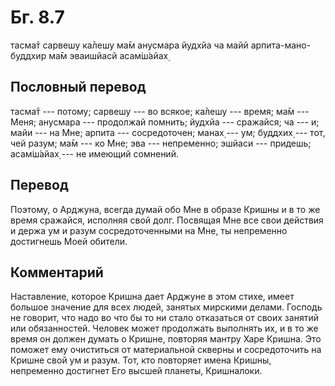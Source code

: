# Бг. 8.7
тасма̄т сарвешу ка̄лешу
ма̄м анусмара йудхйа ча
майй арпита-мано-буддхир
ма̄м эваишйасй асам̇ш́айах̣
## Пословный перевод

тасма̄т --- потому; сарвешу --- во всякое; ка̄лешу --- время; ма̄м ---
Меня; анусмара --- продолжай помнить; йудхйа --- сражайся; ча --- и;
майи --- на Мне; арпита --- сосредоточен; манах̣ --- ум; буддхих̣ --- тот,
чей разум; ма̄м --- ко Мне; эва --- непременно; эшйаси --- придешь;
асам̇ш́айах̣ --- не имеющий сомнений.

## Перевод

Поэтому, о Арджуна, всегда думай обо Мне в образе Кришны и в то же время
сражайся, исполняя свой долг. Посвящая Мне все свои действия и держа ум
и разум сосредоточенными на Мне, ты непременно достигнешь Моей обители.

## Комментарий

Наставление, которое Кришна дает Арджуне в этом стихе, имеет большое
значение для всех людей, занятых мирскими делами. Господь не говорит,
что надо во что бы то ни стало отказаться от своих занятий или
обязанностей. Человек может продолжать выполнять их, и в то же время он
должен думать о Кришне, повторяя мантру Харе Кришна. Это поможет ему
очиститься от материальной скверны и сосредоточить на Кришне свой ум и
разум. Тот, кто повторяет имена Кришны, непременно достигнет Его высшей
планеты, Кришналоки.
